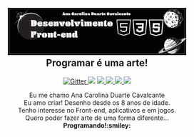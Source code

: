 <h2 align="center">
  <br>
  <a href="https://devartes-portfolio.vercel.app/"><img src="https://github.com/devartes/devartes/blob/main/soufrontend.png" alt="Markdownify" width="400"></a>
  <br>
  Programar é uma arte!
  <br>
</h2> 
<p align="center">
  <a href="#">
    <img src="https://camo.githubusercontent.com/e56d586bf373ad33a4e8c7101246d54d5edc0fb52b87d309b899ce4818bd6086/68747470733a2f2f696d672e736869656c64732e696f2f62616467652f2d426f6f7473747261702d3536334437433f7374796c653d666c61742d737175617265266c6f676f3d626f6f747374726170"
         alt="Gitter">
  </a>
  <a href="#"><img src="https://camo.githubusercontent.com/0c3a16a22ae058cfe38a06dc9ea16404cf006409262f547c9ccfa3ec8b30f71e/68747470733a2f2f696d672e736869656c64732e696f2f62616467652f2d48544d4c352d4533344632363f7374796c653d666c61742d737175617265266c6f676f3d68746d6c35266c6f676f436f6c6f723d7768697465"></a>
  <a href="#">
      <img src="https://camo.githubusercontent.com/cf1a0ef083a2372d7f66b4691d5d25bfd8c098f42871e8da90edb1f32ed187c4/68747470733a2f2f696d672e736869656c64732e696f2f62616467652f2d4a6176615363726970742d626c61636b3f7374796c653d666c61742d737175617265266c6f676f3d6a617661736372697074">
  </a>
  <a href="#">
    <img src="https://camo.githubusercontent.com/2435c2a64789b8a71c701a1a593b4a6e6869789bfb0626e515dc2a6b6dffa6c5/68747470733a2f2f696d672e736869656c64732e696f2f62616467652f2d435353332d3135373242363f7374796c653d666c61742d737175617265266c6f676f3d63737333">
  </a>
  <a href="#">
    <img src="https://img.shields.io/badge/-jQuery-9cf">
  </a>
  <a href="https://www.linkedin.com/in/anacdcavalcante">
    <img src="https://img.shields.io/badge/-LinkedIn-blue?style=flat-square&logo=Linkedin&logoColor=white">
  </a>
</p>

<p align="center">
        Eu me chamo Ana Carolina Duarte Cavalcante</br>
        Eu amo criar!
        Desenho desde os 8 anos de idade.
        <br>Tenho interesse no Front-end, aplicativos e em jogos.
        <br>Quero poder fazer arte de uma forma diferente... 
        <br><strong>Programando!:smiley:</strong>
</p>
